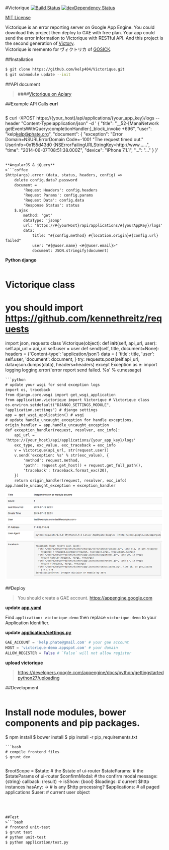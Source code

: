 #Victorique [![Build Status](https://secure.travis-ci.org/kelp404/Victorique.png?branch=master)](http://travis-ci.org/kelp404/Victorique) [![devDependency Status](https://david-dm.org/kelp404/Victorique/dev-status.png?branch=master)](https://david-dm.org/kelp404/Victorique#info=devDependencies&view=table)

[MIT License](http://www.opensource.org/licenses/mit-license.php)


Victorique is an error reporting server on Google App Engine. You could download this project then deploy to GAE with free plan. Your app could send the error information to Victorique with RESTful API. And this project is the second generation of [Victory](https://github.com/kelp404/Victory).  
Victorique is memento for ヴィクトリカ of [GOSICK](http://www.gosick.tv/).




##Installation
```bash
$ git clone https://github.com/kelp404/Victorique.git
$ git submodule update --init
```




##API document
>####[Victorique on Apiary](http://docs.victorique.apiary.io/)




##Example API Calls
**curl**
>```bash
$ curl -XPOST https://{your_host}/api/applications/{your_app_key}/logs --header "Content-Type:application/json" -d '
{
  "title": "__52-[ManaNetwork getEventsWithQuery:completionHandler:]_block_invoke +696",
  "user": "kelp<kelp@phate.org>",
  "document": {
    "exception": "Error Domain=NSURLErrorDomain Code=-1001 \"The request timed out.\" UserInfo=0x155d43d0 {NSErrorFailingURLStringKey=http://www......",
    "time": "2014-06-07T08:51:38.000Z",
    "device": "iPhone 7.1.1",
    "...": "..."
  }
}'
```

**AngularJS & jQuery**
>```coffee
$http(args).error (data, status, headers, config) =>
    delete config.data?.password
    document =
        'Request Headers': config.headers
        'Request Params': config.params
        'Request Data': config.data
        'Response Status': status
    $.ajax
        method: 'get'
        dataType: 'jsonp'
        url: 'https://#{yourHost}/api/applications/#{yourAppKey}/logs'
        data:
            title: "#{config.method} #{location.origin}#{config.url} failed"
            user: "#{@user.name} <#{@user.email}>"
            document: JSON.stringify(document)
```

**Python django**
>```python
# Victorique class
# you should import https://github.com/kennethreitz/requests
import json, requests
class Victorique(object):
    def __init__(self, api_url, user):
        self.api_url = api_url
        self.user = user
    def send(self, title, document=None):
        headers = {'Content-type': 'application/json'}
        data = {
            'title': title,
            'user': self.user,
            'document': document,
        }
        try:
            requests.post(self.api_url, data=json.dumps(data), headers=headers)
        except Exception as e:
            import logging
            logging.error('error report send failed. %s' % e.message)
```
```python
# update your wsgi for send exception logs
import os, traceback
from django.core.wsgi import get_wsgi_application
from application.victorique import Victorique # Victorique class
os.environ.setdefault("DJANGO_SETTINGS_MODULE", "application.settings") # django settings
app = get_wsgi_application() # wsgi
# update handle_uncaught_exception for handle exceptions.
origin_handler = app.handle_uncaught_exception
def exception_handler(request, resolver, exc_info):
    api_url = 'https://{your_host}/api/applications/{your_app_key}/logs'
    exc_type, exc_value, exc_traceback = exc_info
    v = Victorique(api_url, str(request.user))
    v.send('exception: %s' % str(exc_value), {
        'method': request.method,
        'path': request.get_host() + request.get_full_path(),
        'traceback': traceback.format_exc(20),
    })
    return origin_handler(request, resolver, exc_info)
app.handle_uncaught_exception = exception_handler
```
![screenshot](_images/00.png)




##Deploy
>You should create a GAE account.
https://appengine.google.com

**update [app.yaml](https://github.com/kelp404/Victorique/blob/master/app.yaml)**
>
Find `application: victorique-demo` then replace `victorique-demo` to your Application Identifier.

**update [application/settings.py](https://github.com/kelp404/Victorique/blob/master/application/settings.py)**
>
```python
GAE_ACCOUNT = 'kelp.phate@gmail.com' # your gae account
HOST = 'victorique-demo.appspot.com' # your domain
ALLOW_REGISTER = False # `False` will not allow register
```

**upload victorique**
>https://developers.google.com/appengine/docs/python/gettingstartedpython27/uploading




##Development
>```bash
# Install node modules, bower components and pip packages.
$ npm install
$ bower install
$ pip install -r pip_requirements.txt
```
```bash
# compile frontend files
$ grunt dev
```

>```coffee
$rootScope =
    $state:
        # the $state of ui-router
    $stateParams:
        # the $stateParams of ui-router
    $confirmModal:
        # the confirm modal
        message: {string}
        callback: (result) ->
        isShow: {bool}
    $loadings:
        # current $http instances
        hasAny: -> # is any $http processing?
    $applications:
        # all paged applications
    $user:
        # current user object
```



##Test
>```bash
# frontend unit-test
$ grunt test
# python unit-test
$ python application/test.py
```
